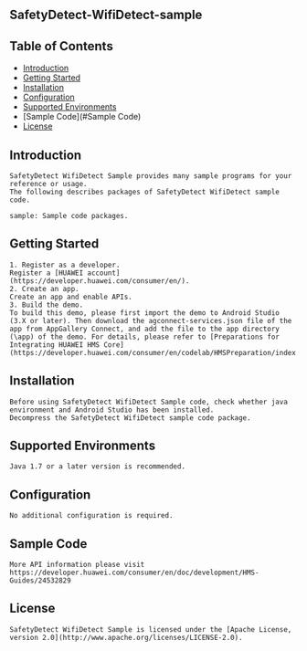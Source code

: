 ## SafetyDetect-WifiDetect-sample


## Table of Contents

 * [Introduction](#introduction)
 * [Getting Started](#Getting-Started)
 * [Installation](#installation)
 * [Configuration ](#configuration )
 * [Supported Environments](#supported-environments)
 * [Sample Code](#Sample Code)
 * [License](#license)


## Introduction
    SafetyDetect WifiDetect Sample provides many sample programs for your reference or usage.
    The following describes packages of SafetyDetect WifiDetect sample code.
    
    sample: Sample code packages. 

## Getting Started

    1. Register as a developer.
    Register a [HUAWEI account](https://developer.huawei.com/consumer/en/).
    2. Create an app.
    Create an app and enable APIs.
    3. Build the demo.
    To build this demo, please first import the demo to Android Studio (3.X or later). Then download the agconnect-services.json file of the app from AppGallery Connect, and add the file to the app directory (\app) of the demo. For details, please refer to [Preparations for Integrating HUAWEI HMS Core](https://developer.huawei.com/consumer/en/codelab/HMSPreparation/index.html)

## Installation
    Before using SafetyDetect WifiDetect Sample code, check whether java environment and Android Studio has been installed. 
    Decompress the SafetyDetect WifiDetect sample code package.

## Supported Environments
	Java 1.7 or a later version is recommended.

## Configuration 
    No additional configuration is required.

## Sample Code
    More API information please visit https://developer.huawei.com/consumer/en/doc/development/HMS-Guides/24532829

##  License
    SafetyDetect WifiDetect Sample is licensed under the [Apache License, version 2.0](http://www.apache.org/licenses/LICENSE-2.0).


